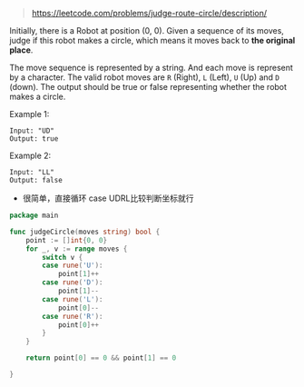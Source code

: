 > https://leetcode.com/problems/judge-route-circle/description/


Initially, there is a Robot at position (0, 0). Given a sequence of its moves, judge if this robot makes a circle, which means it moves back to **the original place**.

The move sequence is represented by a string. And each move is represent by a character. The valid robot moves are `R` (Right), `L` (Left), `U` (Up) and `D` (down). The output should be true or false representing whether the robot makes a circle.

Example 1:
```
Input: "UD"
Output: true
```

Example 2:
```
Input: "LL"
Output: false
```

- 很简单，直接循环 case UDRL比较判断坐标就行

```go
package main

func judgeCircle(moves string) bool {
	point := []int{0, 0}
	for _, v := range moves {
		switch v {
		case rune('U'):
			point[1]++
		case rune('D'):
			point[1]--
		case rune('L'):
			point[0]--
		case rune('R'):
			point[0]++
		}
	}

	return point[0] == 0 && point[1] == 0

}
```